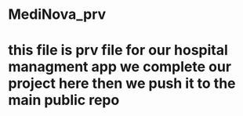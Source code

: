 # MediNova_prv

# this file is prv file for our hospital managment app we complete our project here then we push it to the main public repo
